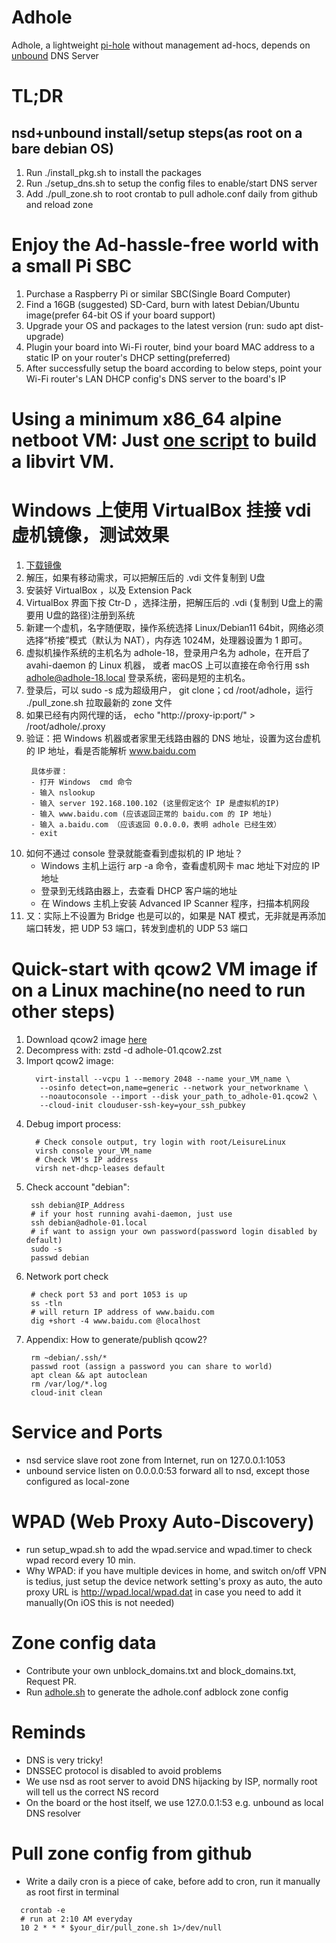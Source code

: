 # Adhole
Adhole, a lightweight [pi-hole](https://github.com/pi-hole/pi-hole) without management ad-hocs, depends on [unbound](https://github.com/NLnetLabs/unbound) DNS Server 

# TL;DR
## nsd+unbound install/setup steps(as root on a bare debian OS)
  1. Run ./install_pkg.sh to install the packages
  2. Run ./setup_dns.sh to setup the config files to enable/start DNS server
  3. Add ./pull_zone.sh to root crontab to pull adhole.conf daily from github and reload zone

# Enjoy the Ad-hassle-free world with a small Pi SBC
  1. Purchase a Raspberry Pi or similar SBC(Single Board Computer)
  2. Find a 16GB (suggested) SD-Card, burn with latest Debian/Ubuntu image(prefer 64-bit OS if your board support) 
  3. Upgrade your OS and packages to the latest version (run: sudo apt dist-upgrade) 
  4. Plugin your board into Wi-Fi router, bind your board MAC address to a static IP on your router's DHCP setting(preferred)
  5. After successfully setup the board according to below steps, point your Wi-Fi router's LAN DHCP config's DNS server to the board's IP
 
# Using a minimum x86_64 alpine netboot VM: Just [one script](https://github.com/LeisureLinux/bilibili/blob/master/scripts/adhole.sh) to build a libvirt VM.
  
# Windows 上使用 VirtualBox 挂接 vdi 虚机镜像，测试效果
  1. [下载镜像](https://github.com/LeisureLinux/adhole/releases/download/adhole/adhole-18.vdi.zip)
  2. 解压，如果有移动需求，可以把解压后的 .vdi 文件复制到 U盘
  3. 安装好 VirtualBox ，以及 Extension Pack
  4. VirtualBox 界面下按 Ctr-D ，选择注册，把解压后的 .vdi (复制到 U盘上的需要用 U盘的路径)注册到系统
  5. 新建一个虚机，名字随便取，操作系统选择 Linux/Debian11 64bit，网络必须选择“桥接”模式（默认为 NAT），内存选 1024M，处理器设置为 1 即可。
  6. 虚拟机操作系统的主机名为 adhole-18，登录用户名为 adhole，在开启了
     avahi-daemon 的 Linux 机器， 或者 macOS 上可以直接在命令行用 ssh
     adhole@adhole-18.local 登录系统，密码是短的主机名。
  7. 登录后，可以 sudo -s 成为超级用户， git clone；cd /root/adhole，运行 ./pull_zone.sh 拉取最新的 zone 文件
  8. 如果已经有内网代理的话， echo "http://proxy-ip:port/" > /root/adhole/.proxy 
  9. 验证：把 Windows 机器或者家里无线路由器的 DNS 地址，设置为这台虚机的 IP 地址，看是否能解析 www.baidu.com
      ```
       具体步骤：
       - 打开 Windows  cmd 命令
       - 输入 nslookup
       - 输入 server 192.168.100.102 (这里假定这个 IP 是虚拟机的IP)
       - 输入 www.baidu.com (应该返回正常的 baidu.com 的 IP 地址)
       - 输入 a.baidu.com （应该返回 0.0.0.0，表明 adhole 已经生效）
       - exit
      ```
  10. 如何不通过 console 登录就能查看到虚拟机的 IP 地址？
        - Windows 主机上运行 arp -a 命令，查看虚机网卡 mac 地址下对应的 IP 地址
        - 登录到无线路由器上，去查看 DHCP 客户端的地址
        - 在 Windows 主机上安装 Advanced IP Scanner 程序，扫描本机网段
  11. 又：实际上不设置为 Bridge 也是可以的，如果是 NAT 模式，无非就是再添加端口转发，把 UDP 53 端口，转发到虚机的 UDP 53 端口
      
 
# Quick-start with qcow2 VM image if on a Linux machine(no need to run other steps)
  1. Download qcow2 image
     [here](https://github.com/LeisureLinux/adhole/releases/download/adhole/adhole-1.1.5_amd64.qcow2.zst)
  2. Decompress with: zstd -d adhole-01.qcow2.zst 
  3. Import qcow2 image:
     ```
       virt-install --vcpu 1 --memory 2048 --name your_VM_name \
        --osinfo detect=on,name=generic --network your_networkname \
        --noautoconsole --import --disk your_path_to_adhole-01.qcow2 \
        --cloud-init clouduser-ssh-key=your_ssh_pubkey
     ```
  4. Debug import process:
     ```
       # Check console output, try login with root/LeisureLinux
       virsh console your_VM_name
       # Check VM's IP address
       virsh net-dhcp-leases default
     ```
  5. Check account "debian":
     ```
      ssh debian@IP_Address 
      # if your host running avahi-daemon, just use
      ssh debian@adhole-01.local
      # if want to assign your own password(password login disabled by default)
      sudo -s
      passwd debian
     ```
  6. Network port check
     ```
      # check port 53 and port 1053 is up
      ss -tln 
      # will return IP address of www.baidu.com
      dig +short -4 www.baidu.com @localhost
     ```
  7. Appendix: How to generate/publish qcow2?
     ```
      rm ~debian/.ssh/*
      passwd root (assign a password you can share to world)
      apt clean && apt autoclean
      rm /var/log/*.log
      cloud-init clean
     ```
     

# Service and Ports
  - nsd service slave root zone from Internet, run on 127.0.0.1:1053
  - unbound service listen on 0.0.0.0:53 forward all to nsd, except those configured as local-zone
 
# WPAD (Web Proxy Auto-Discovery)
  - run setup_wpad.sh to add the wpad.service and wpad.timer to check wpad
    record every 10 min.
  - Why WPAD: if you have multiple devices in home, and switch on/off VPN is
    tedius, just setup the device network setting's proxy as auto, the auto proxy URL is
    http://wpad.local/wpad.dat in case you need to add it manually(On iOS this is not needed)
  
# Zone config data
  - Contribute your own unblock_domains.txt and block_domains.txt, Request PR.
  - Run [adhole.sh](data/adhole.sh) to generate the adhole.conf adblock zone config
  
# Reminds
  - DNS is very tricky!
  - DNSSEC protocol is disabled to avoid problems
  - We use nsd as root server to avoid DNS hijacking by ISP, normally root will tell us the correct NS record
  - On the board or the host itself, we use 127.0.0.1:53 e.g. unbound as local DNS resolver

# Pull zone config from github
  - Write a daily cron is a piece of cake, before add to cron, run it manually as root first in terminal
  ```
    crontab -e
    # run at 2:10 AM everyday
    10 2 * * * $your_dir/pull_zone.sh 1>/dev/null
  ```
